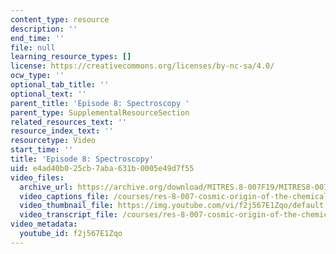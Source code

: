 ```yaml
---
content_type: resource
description: ''
end_time: ''
file: null
learning_resource_types: []
license: https://creativecommons.org/licenses/by-nc-sa/4.0/
ocw_type: ''
optional_tab_title: ''
optional_text: ''
parent_title: 'Episode 8: Spectroscopy '
parent_type: SupplementalResourceSection
related_resources_text: ''
resource_index_text: ''
resourcetype: Video
start_time: ''
title: 'Episode 8: Spectroscopy'
uid: e4ad40b0-25cb-7aba-631b-0005e49d7f55
video_files:
  archive_url: https://archive.org/download/MITRES.8-007F19/MITRES8-007F19_ep08_300k.mp4
  video_captions_file: /courses/res-8-007-cosmic-origin-of-the-chemical-elements-fall-2019/0f5e2aae55c05bfe851bc512d392e583_f2j567E1Zqo.vtt
  video_thumbnail_file: https://img.youtube.com/vi/f2j567E1Zqo/default.jpg
  video_transcript_file: /courses/res-8-007-cosmic-origin-of-the-chemical-elements-fall-2019/fdd1ca0e34689fb33b883e07e8103e96_f2j567E1Zqo.pdf
video_metadata:
  youtube_id: f2j567E1Zqo
---
```

